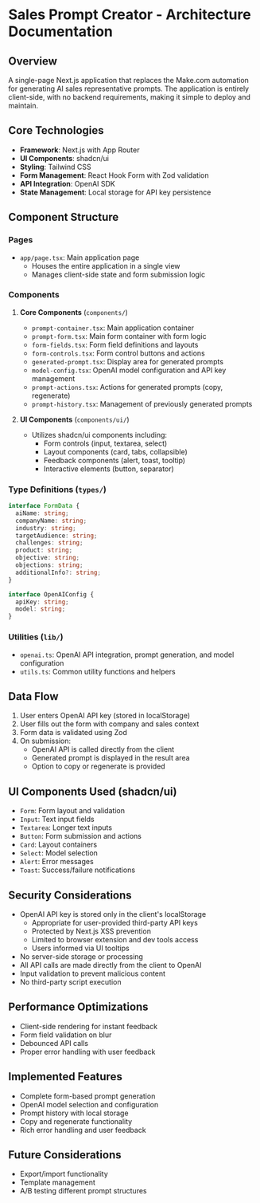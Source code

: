 # Sales Prompt Creator - Architecture Documentation

## Overview
A single-page Next.js application that replaces the Make.com automation for generating AI sales representative prompts. The application is entirely client-side, with no backend requirements, making it simple to deploy and maintain.

## Core Technologies
- **Framework**: Next.js with App Router
- **UI Components**: shadcn/ui
- **Styling**: Tailwind CSS
- **Form Management**: React Hook Form with Zod validation
- **API Integration**: OpenAI SDK
- **State Management**: Local storage for API key persistence

## Component Structure

### Pages
- `app/page.tsx`: Main application page
  - Houses the entire application in a single view
  - Manages client-side state and form submission logic

### Components
1. **Core Components** (`components/`)
   - `prompt-container.tsx`: Main application container
   - `prompt-form.tsx`: Main form container with form logic
   - `form-fields.tsx`: Form field definitions and layouts
   - `form-controls.tsx`: Form control buttons and actions
   - `generated-prompt.tsx`: Display area for generated prompts
   - `model-config.tsx`: OpenAI model configuration and API key management
   - `prompt-actions.tsx`: Actions for generated prompts (copy, regenerate)
   - `prompt-history.tsx`: Management of previously generated prompts

2. **UI Components** (`components/ui/`)
   - Utilizes shadcn/ui components including:
     - Form controls (input, textarea, select)
     - Layout components (card, tabs, collapsible)
     - Feedback components (alert, toast, tooltip)
     - Interactive elements (button, separator)

### Type Definitions (`types/`)
```typescript
interface FormData {
  aiName: string;
  companyName: string;
  industry: string;
  targetAudience: string;
  challenges: string;
  product: string;
  objective: string;
  objections: string;
  additionalInfo?: string;
}

interface OpenAIConfig {
  apiKey: string;
  model: string;
}
```

### Utilities (`lib/`)
- `openai.ts`: OpenAI API integration, prompt generation, and model configuration
- `utils.ts`: Common utility functions and helpers

## Data Flow
1. User enters OpenAI API key (stored in localStorage)
2. User fills out the form with company and sales context
3. Form data is validated using Zod
4. On submission:
   - OpenAI API is called directly from the client
   - Generated prompt is displayed in the result area
   - Option to copy or regenerate is provided

## UI Components Used (shadcn/ui)
- `Form`: Form layout and validation
- `Input`: Text input fields
- `Textarea`: Longer text inputs
- `Button`: Form submission and actions
- `Card`: Layout containers
- `Select`: Model selection
- `Alert`: Error messages
- `Toast`: Success/failure notifications

## Security Considerations
- OpenAI API key is stored only in the client's localStorage
  - Appropriate for user-provided third-party API keys
  - Protected by Next.js XSS prevention
  - Limited to browser extension and dev tools access
  - Users informed via UI tooltips
- No server-side storage or processing
- All API calls are made directly from the client to OpenAI
- Input validation to prevent malicious content
- No third-party script execution

## Performance Optimizations
- Client-side rendering for instant feedback
- Form field validation on blur
- Debounced API calls
- Proper error handling with user feedback

## Implemented Features
- Complete form-based prompt generation
- OpenAI model selection and configuration
- Prompt history with local storage
- Copy and regenerate functionality
- Rich error handling and user feedback

## Future Considerations
- Export/import functionality
- Template management
- A/B testing different prompt structures
